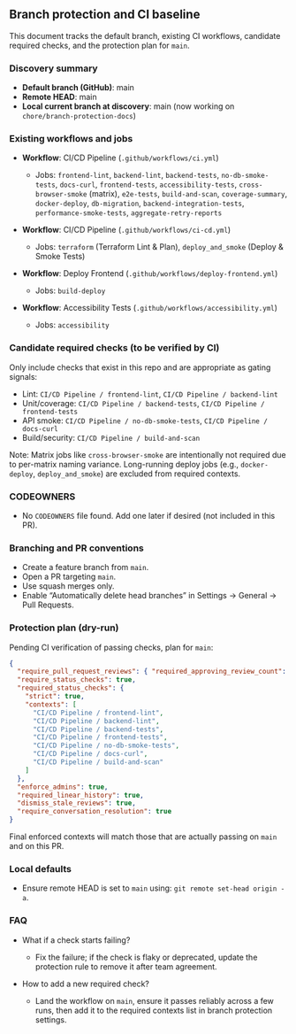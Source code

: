 ## Branch protection and CI baseline

This document tracks the default branch, existing CI workflows, candidate required checks, and the protection plan for `main`.

### Discovery summary

- **Default branch (GitHub)**: main
- **Remote HEAD**: main
- **Local current branch at discovery**: main (now working on `chore/branch-protection-docs`)

### Existing workflows and jobs

- **Workflow**: CI/CD Pipeline (`.github/workflows/ci.yml`)
  - Jobs: `frontend-lint`, `backend-lint`, `backend-tests`, `no-db-smoke-tests`, `docs-curl`, `frontend-tests`, `accessibility-tests`, `cross-browser-smoke` (matrix), `e2e-tests`, `build-and-scan`, `coverage-summary`, `docker-deploy`, `db-migration`, `backend-integration-tests`, `performance-smoke-tests`, `aggregate-retry-reports`

- **Workflow**: CI/CD Pipeline (`.github/workflows/ci-cd.yml`)
  - Jobs: `terraform` (Terraform Lint & Plan), `deploy_and_smoke` (Deploy & Smoke Tests)

- **Workflow**: Deploy Frontend (`.github/workflows/deploy-frontend.yml`)
  - Jobs: `build-deploy`

- **Workflow**: Accessibility Tests (`.github/workflows/accessibility.yml`)
  - Jobs: `accessibility`

### Candidate required checks (to be verified by CI)

Only include checks that exist in this repo and are appropriate as gating signals:

- Lint: `CI/CD Pipeline / frontend-lint`, `CI/CD Pipeline / backend-lint`
- Unit/coverage: `CI/CD Pipeline / backend-tests`, `CI/CD Pipeline / frontend-tests`
- API smoke: `CI/CD Pipeline / no-db-smoke-tests`, `CI/CD Pipeline / docs-curl`
- Build/security: `CI/CD Pipeline / build-and-scan`

Note: Matrix jobs like `cross-browser-smoke` are intentionally not required due to per-matrix naming variance. Long-running deploy jobs (e.g., `docker-deploy`, `deploy_and_smoke`) are excluded from required contexts.

### CODEOWNERS

- No `CODEOWNERS` file found. Add one later if desired (not included in this PR).

### Branching and PR conventions

- Create a feature branch from `main`.
- Open a PR targeting `main`.
- Use squash merges only.
- Enable “Automatically delete head branches” in Settings → General → Pull Requests.

### Protection plan (dry-run)

Pending CI verification of passing checks, plan for `main`:

```json
{
  "require_pull_request_reviews": { "required_approving_review_count": 1 },
  "require_status_checks": true,
  "required_status_checks": {
    "strict": true,
    "contexts": [
      "CI/CD Pipeline / frontend-lint",
      "CI/CD Pipeline / backend-lint",
      "CI/CD Pipeline / backend-tests",
      "CI/CD Pipeline / frontend-tests",
      "CI/CD Pipeline / no-db-smoke-tests",
      "CI/CD Pipeline / docs-curl",
      "CI/CD Pipeline / build-and-scan"
    ]
  },
  "enforce_admins": true,
  "required_linear_history": true,
  "dismiss_stale_reviews": true,
  "require_conversation_resolution": true
}
```

Final enforced contexts will match those that are actually passing on `main` and on this PR.

### Local defaults

- Ensure remote HEAD is set to `main` using: `git remote set-head origin -a`.

### FAQ

- What if a check starts failing?
  - Fix the failure; if the check is flaky or deprecated, update the protection rule to remove it after team agreement.

- How to add a new required check?
  - Land the workflow on `main`, ensure it passes reliably across a few runs, then add it to the required contexts list in branch protection settings.
